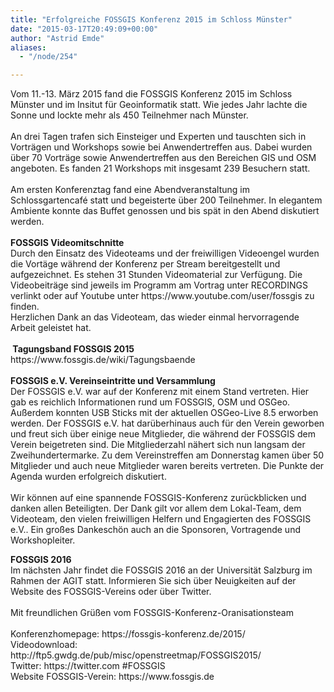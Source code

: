 ```yaml
---
title: "Erfolgreiche FOSSGIS Konferenz 2015 im Schloss Münster"
date: "2015-03-17T20:49:09+00:00"
author: "Astrid Emde"
aliases:
  - "/node/254"

---
```


<p>Vom 11.-13. März 2015 fand die FOSSGIS Konferenz 2015 im Schloss Münster und im Insitut für Geoinformatik statt. Wie jedes Jahr lachte die Sonne und lockte mehr als 450 Teilnehmer nach Münster.<br />
	<br />
	An drei Tagen trafen sich Einsteiger und Experten und tauschten sich in Vorträgen und Workshops sowie bei Anwendertreffen aus. Dabei wurden über 70 Vorträge sowie Anwendertreffen aus den Bereichen GIS und OSM angeboten. Es fanden 21 Workshops mit insgesamt 239 Besuchern statt.<br />
	<br />
	Am ersten Konferenztag fand eine Abendveranstaltung im Schlossgartencaf&eacute; statt und begeisterte über 200 Teilnehmer. In elegantem Ambiente konnte das Buffet genossen und bis spät in den Abend diskutiert werden.<br />
	<br />
	<strong>FOSSGIS Videomitschnitte</strong><br />
	Durch den Einsatz des Videoteams und der freiwilligen Videoengel wurden die Vortäge während der Konferenz per Stream bereitgestellt und aufgezeichnet. Es stehen 31 Stunden Videomaterial zur Verfügung. Die Videobeiträge sind jeweils im Programm am Vortrag unter RECORDINGS verlinkt oder auf Youtube unter https://www.youtube.com/user/fossgis zu finden.<br />
	Herzlichen Dank an das Videoteam, das wieder einmal hervorragende Arbeit geleistet hat.<br />
	<br />
	<strong>&nbsp;Tagungsband FOSSGIS 2015</strong><br />
	https://www.fossgis.de/wiki/Tagungsbaende<br />
	<br />
	<strong>FOSSGIS e.V. Vereinseintritte und Versammlung</strong><br />
	Der FOSSGIS e.V. war auf der Konferenz mit einem Stand vertreten. Hier gab es reichlich Informationen rund um FOSSGIS, OSM und OSGeo. Außerdem konnten USB Sticks mit der aktuellen OSGeo-Live 8.5 erworben werden. Der FOSSGIS e.V. hat darüberhinaus auch für den Verein geworben und freut sich über einige neue Mitglieder, die während der FOSSGIS dem Verein beigetreten sind. Die Mitgliederzahl nähert sich nun langsam der Zweihundertermarke. Zu dem Vereinstreffen am Donnerstag kamen über 50 Mitglieder und auch neue Mitglieder waren bereits vertreten. Die Punkte der Agenda wurden erfolgreich diskutiert.<br />
	<br />
	Wir können auf eine spannende FOSSGIS-Konferenz zurückblicken und danken allen Beteiligten. Der Dank gilt vor allem dem Lokal-Team, dem Videoteam, den vielen freiwilligen Helfern und Engagierten des FOSSGIS e.V.. Ein großes Dankeschön auch an die Sponsoren, Vortragende und Workshopleiter.</p>
<p><strong>FOSSGIS 2016</strong><br />
	Im nächsten Jahr findet die FOSSGIS 2016 an der Universität Salzburg im Rahmen der AGIT statt. Informieren Sie sich über Neuigkeiten auf der Website des FOSSGIS-Vereins oder über Twitter.<br />
	<br />
	Mit freundlichen Grüßen vom FOSSGIS-Konferenz-Oranisationsteam<br />
	<br />
	Konferenzhomepage: https://fossgis-konferenz.de/2015/<br />
	Videodownload: http://ftp5.gwdg.de/pub/misc/openstreetmap/FOSSGIS2015/<br />
	Twitter: https://twitter.com #FOSSGIS<br />
	Website FOSSGIS-Verein: https://www.fossgis.de<br />
	&nbsp;</p>
